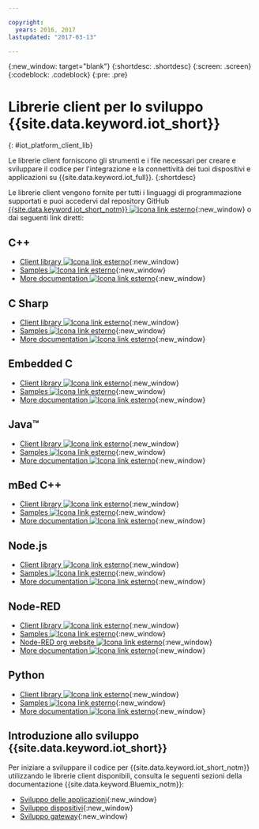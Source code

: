 ```yaml
---

copyright:
  years: 2016, 2017
lastupdated: "2017-03-13"

---
```


{:new_window: target="blank"}
{:shortdesc: .shortdesc}
{:screen: .screen}
{:codeblock: .codeblock}
{:pre: .pre}

# Librerie client per lo sviluppo {{site.data.keyword.iot_short}}
{: #iot_platform_client_lib}

Le librerie client forniscono gli strumenti e i file necessari per creare e sviluppare il codice per l'integrazione e la connettività dei tuoi dispositivi e applicazioni su {{site.data.keyword.iot_full}}.
{:shortdesc}

Le librerie client vengono fornite per tutti i linguaggi di programmazione supportati e puoi accedervi dal repository GitHub [{{site.data.keyword.iot_short_notm}} ![icona link esterno](../../icons/launch-glyph.svg "Icona link esterno")](https://github.com/ibm-watson-iot){:new_window} o dai seguenti link diretti:

## C++

- [Client library ![Icona link esterno](../../icons/launch-glyph.svg "Icona link esterno")](https://github.com/ibm-watson-iot/iot-cpp){:new_window}
- [Samples ![Icona link esterno](../../icons/launch-glyph.svg "Icona link esterno")](https://github.com/ibm-watson-iot/iot-cpp/tree/master/samples){:new_window}
- [More documentation ![Icona link esterno](../../icons/launch-glyph.svg "Icona link esterno")](https://github.com/ibm-watson-iot/iot-cpp/blob/master/README.md){:new_window}

## C Sharp
- [Client library ![Icona link esterno](../../icons/launch-glyph.svg "Icona link esterno")](https://github.com/ibm-watson-iot/iot-csharp){:new_window}
- [Samples ![Icona link esterno](../../icons/launch-glyph.svg "Icona link esterno")](https://github.com/ibm-watson-iot/iot-csharp/tree/master/sample){:new_window}
- [More documentation ![Icona link esterno](../../icons/launch-glyph.svg "Icona link esterno")](https://github.com/ibm-watson-iot/iot-csharp/blob/master/README.md){:new_window}

## Embedded C

- [Client library ![Icona link esterno](../../icons/launch-glyph.svg "Icona link esterno")](https://github.com/ibm-watson-iot/iot-embeddedc){:new_window}
- [Samples ![Icona link esterno](../../icons/launch-glyph.svg "Icona link esterno")](https://github.com/ibm-watson-iot/iot-embeddedc/tree/master/samples){:new_window}
- [More documentation ![Icona link esterno](../../icons/launch-glyph.svg "Icona link esterno")](https://github.com/ibm-watson-iot/iot-embeddedc/blob/master/README.md){:new_window}


## Java™
- [Client library ![Icona link esterno](../../icons/launch-glyph.svg "Icona link esterno")](https://github.com/ibm-watson-iot/iot-java){:new_window}
- [Samples ![Icona link esterno](../../icons/launch-glyph.svg "Icona link esterno")](https://github.com/ibm-watson-iot/iot-java#samples){:new_window}
- [More documentation ![Icona link esterno](../../icons/launch-glyph.svg "Icona link esterno")](https://github.com/ibm-watson-iot/iot-java/blob/master/README.md){:new_window}

## mBed C++

- [Client library ![Icona link esterno](../../icons/launch-glyph.svg "Icona link esterno")](https://developer.mbed.org/teams/IBM_IoT/code/IBMIoTF/){:new_window}
- [Samples ![Icona link esterno](../../icons/launch-glyph.svg "Icona link esterno")](https://developer.mbed.org/teams/IBM_IoT/code/IBMIoTClientLibrarySample/){:new_window}
- [More documentation ![Icona link esterno](../../icons/launch-glyph.svg "Icona link esterno")](http://iotf.readthedocs.io/en/latest/devices/libraries/mbedcpp.html){:new_window}

## Node.js
- [Client library ![Icona link esterno](../../icons/launch-glyph.svg "Icona link esterno")](https://github.com/ibm-watson-iot/iot-nodejs){:new_window}
- [Samples ![Icona link esterno](../../icons/launch-glyph.svg "Icona link esterno")](https://github.com/ibm-watson-iot/iot-nodejs/tree/master/samples){:new_window}
- [More documentation ![Icona link esterno](../../icons/launch-glyph.svg "Icona link esterno")](https://github.com/ibm-watson-iot/iot-nodejs/blob/master/README.md){:new_window}

## Node-RED
- [Client library ![Icona link esterno](../../icons/launch-glyph.svg "Icona link esterno")](https://github.com/ibm-watson-iot/iot-nodered){:new_window}
- [Samples ![Icona link esterno](../../icons/launch-glyph.svg "Icona link esterno")](https://github.com/ibm-watson-iot/iot-nodered/tree/master/samples/rpi){:new_window}
- [Node-RED org website ![Icona link esterno](../../icons/launch-glyph.svg "Icona link esterno")](http://nodered.org/){:new_window}
- [More documentation ![Icona link esterno](../../icons/launch-glyph.svg "Icona link esterno")](https://github.com/ibm-watson-iot/iot-nodered/blob/master/README.md){:new_window}

## Python
- [Client library ![Icona link esterno](../../icons/launch-glyph.svg "Icona link esterno")](https://github.com/ibm-watson-iot/iot-python){:new_window}
- [Samples ![Icona link esterno](../../icons/launch-glyph.svg "Icona link esterno")](https://github.com/ibm-watson-iot/iot-python/tree/master/samples){:new_window}
- [More documentation ![Icona link esterno](../../icons/launch-glyph.svg "Icona link esterno")](https://github.com/ibm-watson-iot/iot-python/blob/master/README.rst){:new_window}

## Introduzione allo sviluppo {{site.data.keyword.iot_short}}

Per iniziare a sviluppare il codice per {{site.data.keyword.iot_short_notm}} utilizzando le librerie client disponibili, consulta le seguenti sezioni della documentazione {{site.data.keyword.Bluemix_notm}}:

- [Sviluppo delle applicazioni](applications/api.html){:new_window}
- [Sviluppo dispositivi](devices/api.html){:new_window}
- [Sviluppo gateway](gateways/mqtt.html){:new_window}
